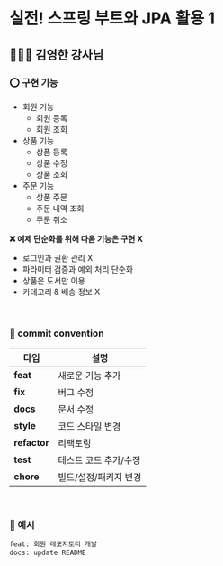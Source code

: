 # 실전! 스프링 부트와 JPA 활용 1 
## 👨🏻‍💻 김영한 강사님

### ⭕ 구현 기능 

- 회원 기능
    - 회원 등록
    - 회원 조회
- 상품 기능
  - 상품 등록
  - 상품 수정
  - 상품 조회
- 주문 기능
  - 상품 주문
  - 주문 내역 조회
  - 주문 취소

**❌ 예제 단순화를 위해 다음 기능은 구현 X**

- 로그인과 권환 관리 X
- 파라미터 검증과 예외 처리 단순화
- 상품은 도서만 이용
- 카테고리 & 배송 정보 X

<br>

### 📄 commit convention
| 타입 | 설명 | 
|------|-------|
| **feat** | 새로운 기능 추가 | 
| **fix** | 버그 수정 |
| **docs** | 문서 수정 | 
| **style** | 코드 스타일 변경 | 
| **refactor** | 리팩토링  | 
| **test** | 테스트 코드 추가/수정 | 
| **chore** | 빌드/설정/패키지 변경 |
<br>

### 👀 예시
```bash
feat: 회원 레포지토리 개발
docs: update README